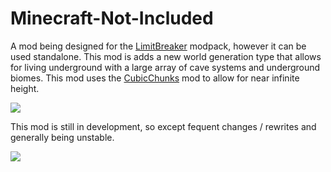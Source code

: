# Minecraft-Not-Included
A mod being designed for the [LimitBreaker](https://github.com/Wurmcraft/LimitBreaker) modpack, however it can be used standalone. This mod is adds a new world generation type that allows for living underground with a large array of cave systems and underground biomes. This mod uses the [CubicChunks](https://www.curseforge.com/minecraft/mc-mods/opencubicchunks) mod to allow for near infinite height.

![](https://images-ext-2.discordapp.net/external/cQKScn7hice-JDWQD6wrl3AdQjCFj-1KxzeSHK5aSDM/https/i.imgur.com/saSCwWw.jpg)

This mod is still in development, so except fequent changes / rewrites and generally being unstable.

<a href="https://discord.gg/jMHgCAY"><img src="https://img.shields.io/discord/682329834667376730"> </a>
